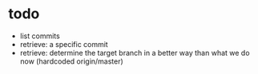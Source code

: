 # todo

- list commits
- retrieve: a specific commit
- retrieve: determine the target branch in a better way than what we do now (hardcoded origin/master)
